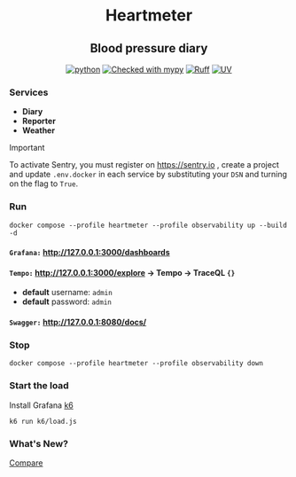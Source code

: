 <div align="center">

# Heartmeter
## Blood pressure diary

[![python](https://img.shields.io/badge/python-3.13-blue)](https://www.python.org/)
[![Checked with mypy](https://www.mypy-lang.org/static/mypy_badge.svg)](https://mypy-lang.org/)
[![Ruff](https://img.shields.io/endpoint?url=https://raw.githubusercontent.com/astral-sh/ruff/main/assets/badge/v2.json)](https://github.com/astral-sh/ruff)
[![UV](https://img.shields.io/endpoint?url=https://raw.githubusercontent.com/astral-sh/uv/main/assets/badge/v0.json)](https://github.com/astral-sh/uv)

</div>

### Services
- **Diary**
- **Reporter**
- **Weather**

> [!IMPORTANT]
> To activate Sentry, you must register on https://sentry.io , create a project and update `.env.docker` 
> in each service by substituting your `DSN` and turning on the flag to `True`.

### Run

```shell
docker compose --profile heartmeter --profile observability up --build -d
```

#### `Grafana:` http://127.0.0.1:3000/dashboards
#### `Tempo:` http://127.0.0.1:3000/explore -> **Tempo** -> **TraceQL** `{}`
- **default** username: `admin`
- **default** password: `admin`
#### `Swagger:` http://127.0.0.1:8080/docs/

### Stop
```shell
docker compose --profile heartmeter --profile observability down
```

### Start the load
Install Grafana [k6](https://grafana.com/docs/k6/latest/set-up/install-k6/)

```shell
k6 run k6/load.js
```

### What's New?

[Compare](https://github.com/draincoder/heartmeter/compare/3-metrics...4-tracing)
